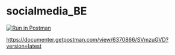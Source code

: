 # socialmedia_BE
[![Run in Postman](https://run.pstmn.io/button.svg)](https://app.getpostman.com/run-collection/8161b532ddd33df86262)

https://documenter.getpostman.com/view/6370866/SVmzuGVD?version=latest
